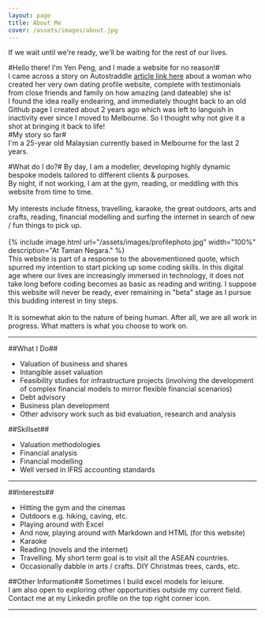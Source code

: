 ```yaml
---
layout: page
title: About Me
cover: /assets/images/about.jpg
---
```


<div class="message">
  If we wait until we're ready, we'll be waiting for the rest of our lives. 
</div>

#Hello there! I'm Yen Peng, and I made a website for no reason!#
<br>
I came across a story on Autostraddle [article link here](https://www.autostraddle.com/this-lesbian-made-her-own-dating-website-and-it-will-blow-you-away-378346/) about a woman who created her very own dating profile website, complete with testimonials from close friends and family on how amazing (and dateable) she is!
<br>
I found the idea really endearing, and immediately thought back to an old Github page I created about 2 years ago which was left to languish in inactivity ever since I moved to Melbourne. So I thought why not give it a shot at bringing it back to life!
<br>
#My story so far#
<br>
 I'm a 25-year old Malaysian currently based in Melbourne for the last 2 years. 

#What do I do?#
By day, I am a modeller, developing highly dynamic bespoke models tailored to different clients & purposes. 
<br>
By night, if not working, I am at the gym, reading, or meddling with this website from time to time.
<br>
<br>
My interests include fitness, travelling, karaoke, the great outdoors, arts and crafts, reading, financial modelling and surfing the internet in search of new / fun things to pick up. 
<br>
<br>
{% include image.html url="/assets/images/profilephoto.jpg" width="100%" description="At Taman Negara." %}
<br>
This website is part of a response to the abovementioned quote, which spurred my intention to start picking up some coding skills. In this digital age where our lives are increasingly immersed in technology, it does not take long before coding becomes as basic as reading and writing. I suppose this website will never be ready, ever remaining in "beta" stage as I pursue this budding interest in tiny steps. 
<br>
<br>
It is somewhat akin to the nature of being human. After all, we are all work in progress. What matters is what you choose to work on.

----------

##What I Do##
+ Valuation of business and shares<br>
+ Intangible asset valuation<br>
+ Feasibility studies for infrastructure projects (involving the development of complex financial models to mirror flexible financial scenarios)<br>
+ Debt advisory<br>
+ Business plan development<br>
+ Other advisory work such as bid evaluation, research and analysis<br>

##Skillset##
+ Valuation methodologies<br>
+ Financial analysis<br>
+ Financial modelling<br>
+ Well versed in IFRS accounting standards<br>

----------

##Interests##
+ Hitting the gym and the cinemas<br>
+ Outdoors e.g. hiking, caving, etc.<br>
+ Playing around with Excel
+ And now, playing around with Markdown and HTML (for this website)<br>
+ Karaoke<br>
+ Reading (novels and the internet)
+ Travelling. My short term goal is to visit all the ASEAN countries.
+ Occasionally dabble in arts / crafts. DIY Christmas trees, cards, etc.

##Other Information##
Sometimes I build excel models for leisure.<br>
I am also open to exploring other opportunities outside my current field. Contact me at my Linkedin profile on the top right corner icon.

----------
